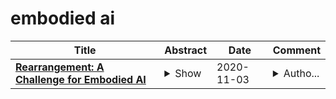 # embodied ai

| **Title** | **Abstract** | **Date** | **Comment** |
| --- | --- | --- | --- |
| **[Rearrangement: A Challenge for Embodied AI](http://arxiv.org/abs/2011.01975v1)** | <details><summary>Show</summary><p>We describe a framework for research and evaluation in Embodied AI. Our proposal is based on a canonical task: Rearrangement. A standard task can focus the development of new techniques and serve as a source of trained models that can be transferred to other settings. In the rearrangement task, the goal is to bring a given physical environment into a specified state. The goal state can be specified by object poses, by images, by a description in language, or by letting the agent experience the environment in the goal state. We characterize rearrangement scenarios along different axes and describe metrics for benchmarking rearrangement performance. To facilitate research and exploration, we present experimental testbeds of rearrangement scenarios in four different simulation environments. We anticipate that other datasets will be released and new simulation platforms will be built to support training of rearrangement agents and their deployment on physical systems.</p></details> | 2020-11-03 | <details><summary>Autho...</summary><p>Authors are listed in alphabetical order</p></details> |